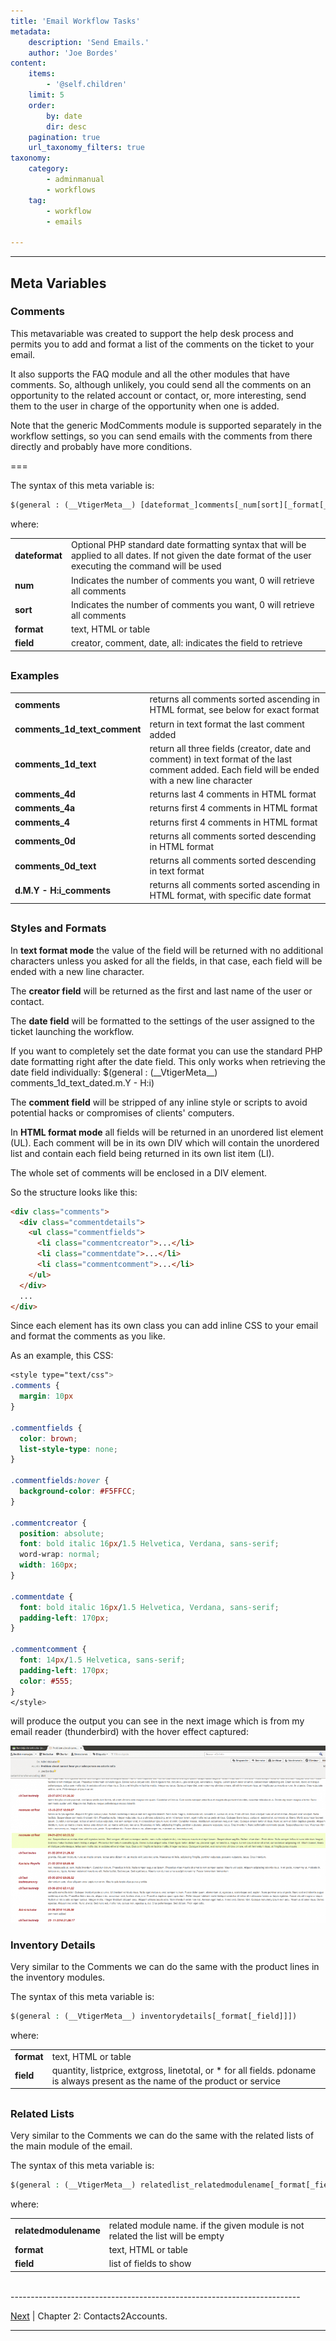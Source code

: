 ```yaml
---
title: 'Email Workflow Tasks'
metadata:
    description: 'Send Emails.'
    author: 'Joe Bordes'
content:
    items:
        - '@self.children'
    limit: 5
    order:
        by: date
        dir: desc
    pagination: true
    url_taxonomy_filters: true
taxonomy:
    category:
        - adminmanual
        - workflows
    tag:
        - workflow
        - emails
        
---
```

---

## Meta Variables

### Comments


This metavariable was created to support the help desk process and permits you to add and format a list of the comments on the ticket to your email.

It also supports the FAQ module and all the other modules that have comments. So, although unlikely, you could send all the comments on an opportunity to the related account or contact, or, more interesting, send them to the user in charge of the opportunity when one is added.
<div class="notices blue">
Note that the generic ModComments module is supported separately in the workflow settings, so you can send emails with the comments from there directly and probably have more conditions.
</div>

===

The syntax of this meta variable is:

```xml
$(general : (__VtigerMeta__) [dateformat_]comments[_num[sort][_format[_field]]])
```
where:

<table class="table table-striped">
<tbody>
<tr>
<td><strong>dateformat</strong></td>
<td>Optional PHP standard date formatting syntax that will be applied to all dates. If not given the date format of the user executing the command will be used</td>
</tr>
<tr>
<td><strong>num</strong></td>
<td>Indicates the number of comments you want, 0 will retrieve all comments</td>
</tr>
<tr>
<td><strong>sort</strong></td>
<td>Indicates the number of comments you want, 0 will retrieve all comments</td>

</tr>
<tr>
<td><strong>format</strong></td>
<td>text, HTML or table</td>

</tr>
<tr>
<td><strong>field</strong></td>
<td>creator, comment, date, all: indicates the field to retrieve</td>
</tr>
</tbody>
</table>



##

### Examples


<table class="table table-striped">
<tbody>
<tr>
<td><strong>comments</strong></td>
<td>returns all comments sorted ascending in HTML format, see below for exact format</td>
</tr>
<tr>
<td><strong>comments_1d_text_comment</strong></td>
<td>return in text format the last comment added</td>
</tr>
<tr>
<td><strong>comments_1d_text</strong></td>
<td>return all three fields (creator, date and comment) in text format of the last comment added. Each field will be ended with a new line character</td>
</tr>
<tr>
<td><strong>comments_4d</strong></td>
<td>returns last 4 comments in HTML format</td>
</tr>
<tr>
<td><strong>comments_4a</strong></td>
<td>returns first 4 comments in HTML format</td>
</tr>
<tr>
<td><strong>comments_4</strong></td>
<td>returns first 4 comments in HTML format</td>
</tr>
<tr>
<td><strong>comments_0d</strong></td>
<td>returns all comments sorted descending in HTML format</td>
</tr>
<tr>
<td><strong>comments_0d_text</strong></td>
<td>returns all comments sorted descending in text format</td>
</tr>
<tr>
<td><strong>d.M.Y - H:i_comments</strong></td>
<td>returns all comments sorted ascending in HTML format, with specific date format</td>
</tr>
</tbody>
</table>


##


### Styles and Formats

In **text format mode** the value of the field will be returned with no additional characters unless you asked for all the fields, in that case, each field will be ended with a new line character.

The **creator field** will be returned as the first and last name of the user or contact.

The **date field** will be formatted to the settings of the user assigned to the ticket launching the workflow.

<div class="notices blue">
If you want to completely set the date format you can use the standard PHP date formatting right after the date field. This only works when retrieving the date field individually:
$(general : (__VtigerMeta__) comments_1d_text_dated.m.Y - H:i)
</div>

The **comment field** will be stripped of any inline style or scripts to avoid potential hacks or compromises of clients' computers.

In **HTML format mode** all fields will be returned in an unordered list element (UL). Each comment will be in its own DIV which will contain the unordered list and contain each field being returned in its own list item (LI).

The whole set of comments will be enclosed in a DIV element.

So the structure looks like this:

```html
<div class="comments">
  <div class="commentdetails">
    <ul class="commentfields">
      <li class="commentcreator">...</li>
      <li class="commentdate">...</li>
      <li class="commentcomment">...</li>
    </ul>
  </div>
  ...
</div>
```

Since each element has its own class you can add inline CSS to your email and format the comments as you like.

As an example, this CSS:

```css
<style type="text/css">
.comments {
  margin: 10px
}
 
.commentfields {
  color: brown;
  list-style-type: none;
}
 
.commentfields:hover {
  background-color: #F5FFCC;
}
 
.commentcreator {
  position: absolute;
  font: bold italic 16px/1.5 Helvetica, Verdana, sans-serif;
  word-wrap: normal;
  width: 160px;
}
 
.commentdate {
  font: bold italic 16px/1.5 Helvetica, Verdana, sans-serif;
  padding-left: 170px;
}
 
.commentcomment {
  font: 14px/1.5 Helvetica, sans-serif;
  padding-left: 170px;
  color: #555;
}
</style>
```

will produce the output you can see in the next image which is from my email reader (thunderbird) with the hover effect captured:

![](workflowemailcommentmetavariablehtmlformatexample.png?width=100%)


### Inventory Details

Very similar to the Comments we can do the same with the product lines in the inventory modules.

The syntax of this meta variable is:

```php
$(general : (__VtigerMeta__) inventorydetails[_format[_field]]])
```

where:


<table class="table table-striped">
<tbody>
<tr>
<td><strong>format</strong></td>
<td>text, HTML or table</td>
</tr>
<tr>
<td><strong>field</strong></td>
<td>quantity, listprice, extgross, linetotal, or * for all fields. pdoname is always present as the name of the product or           service</td>
</tr>
</tbody>
</table>


##


### Related Lists

Very similar to the Comments we can do the same with the related lists of the main module of the email.

The syntax of this meta variable is:

```php
$(general : (__VtigerMeta__) relatedlist_relatedmodulename[_format[_field]]])
```

where:

<table class="table table-striped">
<tbody>
<tr>
<td><strong>relatedmodulename</strong></td>
<td>related module name. if the given module is not related the list will be empty</td>
</tr>
<tr>
<td><strong>format</strong></td>
<td>text, HTML or table</td>
</tr>
<tr>
<td><strong>field</strong></td>
<td>list of fields to show
</td>
</tr>
</tbody>
</table>


<br>
------------------------------------------------------------------------

[Next](../../../07.knowledge-base/10.configuration-store/businessmap/contacts2accounts/id:37247bed69140cef25a6eeb241753653/store:configuration) | Chapter 2: Contacts2Accounts.

------------------------------------------------------------------------